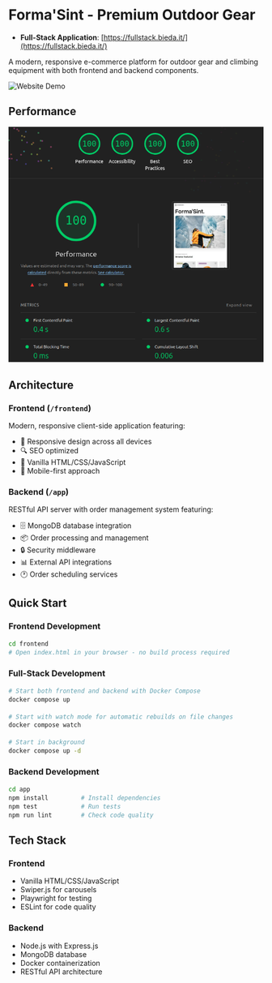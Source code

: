 # Forma'Sint - Premium Outdoor Gear

- **Full-Stack Application**: [https://fullstack.bieda.it/](https://fullstack.bieda.it/)

A modern, responsive e-commerce platform for outdoor gear and climbing equipment with both frontend and backend components.

![Website Demo](./frontend/public/assets/website-demo.gif)

## Performance

![Lighthouse Score](./frontend/public/assets/lighthouse-score.png)

## Architecture

### Frontend (`/frontend`)
Modern, responsive client-side application featuring:
- 🎯 Responsive design across all devices
- 🔍 SEO optimized
- 🎨 Vanilla HTML/CSS/JavaScript
- 📱 Mobile-first approach

### Backend (`/app`)
RESTful API server with order management system featuring:
- 🗄️ MongoDB database integration
- 📦 Order processing and management
- 🔒 Security middleware
- 📊 External API integrations
- 🕐 Order scheduling services

## Quick Start

### Frontend Development
```bash
cd frontend
# Open index.html in your browser - no build process required
```

### Full-Stack Development
```bash
# Start both frontend and backend with Docker Compose
docker compose up

# Start with watch mode for automatic rebuilds on file changes
docker compose watch

# Start in background
docker compose up -d
```

### Backend Development
```bash
cd app
npm install         # Install dependencies
npm test            # Run tests
npm run lint        # Check code quality
```

## Tech Stack

### Frontend
- Vanilla HTML/CSS/JavaScript
- Swiper.js for carousels
- Playwright for testing
- ESLint for code quality

### Backend
- Node.js with Express.js
- MongoDB database
- Docker containerization
- RESTful API architecture
